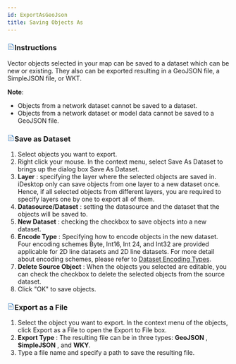 ```yaml
---
id: ExportAsGeoJson
title: Saving Objects As
---
```

### ![](../../img/read.gif)Instructions

Vector objects selected in your map can be saved to a dataset which can be new or existing. They also can be exported resulting in a GeoJSON file, a SimpleJSON file, or WKT.

**Note**:

  * Objects from a network dataset cannot be saved to a dataset.
  * Objects from a network dataset or model data cannot be saved to a GeoJSON file.

### ![](../../img/read.gif)Save as Dataset

  1. Select objects you want to export.
  2. Right click your mouse. In the context menu, select Save As Dataset to brings up the dialog box Save As Dataset.
  3. **Layer** : specifying the layer where the selected objects are saved in. iDesktop only can save objects from one layer to a new dataset once. Hence, if all selected objects from different layers, you are required to specify layers one by one to export all of them.
  4. **Datasource/Dataset** : setting the datasource and the dataset that the objects will be saved to.
  5. **New Dataset** : checking the checkbox to save objects into a new dataset.
  6. **Encode Type** : Specifying how to encode objects in the new dataset. Four encoding schemes Byte, Int16, Int 24, and Int32 are provided applicable for 2D line datasets and 2D line datasets. For more detail about encoding schemes, please refer to [Dataset Encoding Types](../../DataProcessing/DataManagement/EncodeType.htm).
  7. **Delete Source Object** : When the objects you selected are editable, you can check the checkbox to delete the selected objects from the source dataset.
  8. Click "OK" to save objects.

### ![](../../img/read.gif)Export as a File

  1. Select the object you want to export. In the context menu of the objects, click Export as a File to open the Export to File box.
  2. **Export Type** : The resulting file can be in three types: **GeoJSON** , **SimpleJSON** , and **WKY**.
  3. Type a file name and specify a path to save the resulting file.